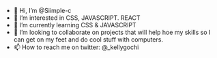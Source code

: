 - 👋 Hi, I’m @Siimple-c
- 👀 I’m interested in CSS, JAVASCRIPT. REACT
- 🌱 I’m currently learning CSS & JAVASCRIPT
- 💞️ I’m looking to collaborate on projects that will help hoe my skills so I can get on my feet and do cool stuff with computers.
- 📫 How to reach me on twitter:  @_kellygochi

<!---
Siimple-c/Siimple-c is a ✨ special ✨ repository because its `README.md` (this file) appears on your GitHub profile.
You can click the Preview link to take a look at your changes.
--->
